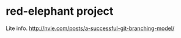 red-elephant project
============
Lite info.
http://nvie.com/posts/a-successful-git-branching-model/
